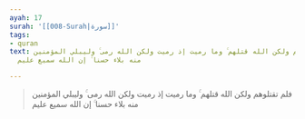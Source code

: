 ```yaml
---
ayah: 17
surah: '[[008-Surah|سورة]]'
tags:
- quran
text: فلم تقتلوهم ولكن الله قتلهم ۚ وما رميت إذ رميت ولكن الله رمى ۚ وليبلي المؤمنين
  منه بلاء حسنا ۚ إن الله سميع عليم

---
```

> فلم تقتلوهم ولكن الله قتلهم ۚ وما رميت إذ رميت ولكن الله رمى ۚ وليبلي المؤمنين منه بلاء حسنا ۚ إن الله سميع عليم
